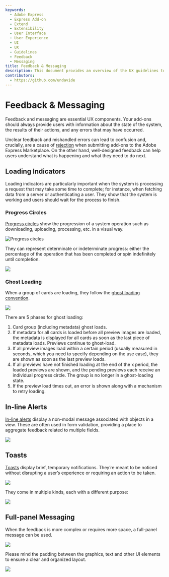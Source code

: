 ```yaml
---
keywords:
  - Adobe Express
  - Express Add-on 
  - Extend
  - Extensibility
  - User Interface
  - User Experience
  - UI
  - UX
  - Guidelines
  - Feedback
  - Messaging
title: Feedback & Messaging
description: This document provides an overview of the UX guidelines to follow when designing your Adobe Express add-on.
contributors:
  - https://github.com/undavide
---
```


# Feedback & Messaging

Feedback and messaging are essential UX components. Your add-ons should always provide users with information about the state of the system, the results of their actions, and any errors that may have occurred.

Unclear feedback and mishandled errors can lead to confusion and, crucially, are a cause of [rejection](../../../guides/distribute/rejections.md#error-handling) when submitting add-ons to the Adobe Express Marketplace. On the other hand, well-designed feedback can help users understand what is happening and what they need to do next.

## Loading Indicators

Loading indicators are particularly important when the system is processing a request that may take some time to complete; for instance, when fetching data from a server or authenticating a user. They show that the system is working and users should wait for the process to finish.

### Progress Circles

[Progress circles](https://spectrum.adobe.com/page/progress-circle/) show the progression of a system operation such as downloading, uploading, processing, etc. in a visual way.

![Progress circles](./img/feedback_progress-circles.png)

They can represent determinate or indeterminate progress: either the percentage of the operation that has been completed or spin indefinitely until completion.

![](./img/feedback_progress-circles-animation-wide.gif)

### Ghost Loading

When a group of cards are loading, they follow the [ghost loading convention](https://spectrum.adobe.com/page/cards/#Ghost-loading).

![](./img/feedback_ghost-loading.png)

There are 5 phases for ghost loading:

1. Card group (including metadata) ghost loads.
2. If metadata for all cards is loaded before all preview images are loaded, the metadata is displayed for all cards as soon as the last piece of metadata loads. Previews continue to ghost-load.
3. If all preview images load within a certain period (usually measured in seconds, which you need to specify depending on the use case), they are shown as soon as the last preview loads.
4. If all previews have not finished loading at the end of the x period, the loaded previews are shown, and the pending previews each receive an individual progress circle. The group is no longer in a ghost-loading state.
5. If the preview load times out, an error is shown along with a mechanism to retry loading.

## In-line Alerts

[In-line alerts](https://opensource.adobe.com/spectrum-css/inlinealert.html) display a non-modal message associated with objects in a view. These are often used in form validation, providing a place to aggregate feedback related to multiple fields.

![](./img/feedback_ghost-loading.png)

## Toasts

[Toasts](https://spectrum.adobe.com/page/toast/) display brief, temporary notifications. They’re meant to be noticed without disrupting a user’s experience or requiring an action to be taken.

![](./img/feedback_toasts.png)

They come in multiple kinds, each with a different purpose:

![](./img/feedback_toast-kinds.png)

## Full-panel Messaging

When the feedback is more complex or requires more space, a full-panel message can be used.

![](./img/feedback_full-panel-messaging.png)

Please mind the padding between the graphics, text and other UI elements to ensure a clear and organized layout.

![](./img/feedback_full-panel-messaging-padding.png)

